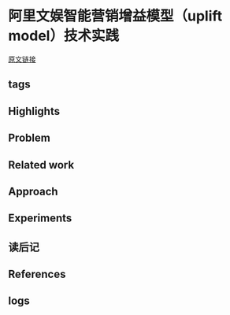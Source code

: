 # 阿里文娱智能营销增益模型（uplift model）技术实践
[原文链接](https://mp.weixin.qq.com/s/w5SX0dCuuqD4C1qxXR5HOQ)


## tags

## Highlights

## Problem

## Related work

## Approach

## Experiments

## 读后记

## References

## logs
